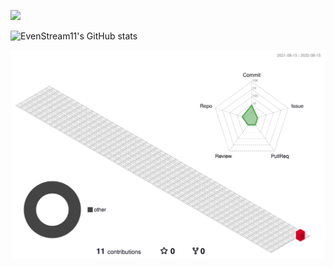 ![](https://capsule-render.vercel.app/api?type=waving&height=200&text=EvenStream&fontAlign=80&fontAlignY=80&color=gradient)

![EvenStream11's GitHub stats](https://github-readme-stats.vercel.app/api?username=evenstream11&count_private=true&show_icons=true&theme=Gradient)

![](./profile-3d-contrib/profile-gitblock.svg)
